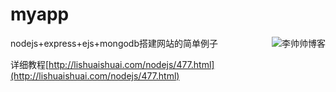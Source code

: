 # myapp

<a href="http://lishuaishuai.com"><img
  src="http://lishuaishuai.com/wp-content/uploads/2017/03/logo.png" alt="李帅帅博客"
  align="right"></a>
nodejs+express+ejs+mongodb搭建网站的简单例子

详细教程[http://lishuaishuai.com/nodejs/477.html](http://lishuaishuai.com/nodejs/477.html)
